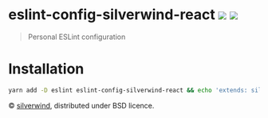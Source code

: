 # eslint-config-silverwind-react [![](https://img.shields.io/npm/v/eslint-config-silverwind-react.svg)](https://www.npmjs.org/package/eslint-config-silverwind-react) [![](https://img.shields.io/badge/licence-bsd-blue.svg)](https://raw.githubusercontent.com/silverwind/eslint-config-silverwind-react/master/LICENSE)
> Personal ESLint configuration

# Installation

``` bash
yarn add -D eslint eslint-config-silverwind-react && echo 'extends: silverwind' > .eslintrc
```

© [silverwind](https://github.com/silverwind), distributed under BSD licence.

